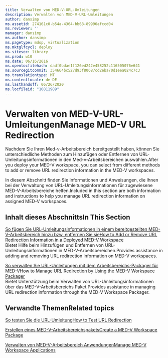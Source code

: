 ```yaml
---
title: Verwalten von MED-V-URL-Umleitungen
description: Verwalten von MED-V-URL-Umleitungen
author: dansimp
ms.assetid: 274161c0-b54a-4364-bb63-89996afccd04
ms.reviewer: ''
manager: dansimp
ms.author: dansimp
ms.pagetype: mdop, virtualization
ms.mktglfcycl: deploy
ms.sitesec: library
ms.prod: w10
ms.date: 06/16/2016
ms.openlocfilehash: dadf0bdae1f126ed242e458252c116505076e641
ms.sourcegitcommit: 354664bc527d93f80687cd2eba70d1eea024c7c3
ms.translationtype: MT
ms.contentlocale: de-DE
ms.lasthandoff: 06/26/2020
ms.locfileid: "10811989"
---
```

# <span data-ttu-id="e446f-103">Verwalten von MED-V-URL-Umleitungen</span><span class="sxs-lookup"><span data-stu-id="e446f-103">Manage MED-V URL Redirection</span></span>


<span data-ttu-id="e446f-104">Nachdem Sie Ihren Med-v-Arbeitsbereich bereitgestellt haben, können Sie unterschiedliche Methoden zum Hinzufügen oder Entfernen von URL-Umleitungsinformationen in den Med-v-Arbeitsbereichen auswählen.</span><span class="sxs-lookup"><span data-stu-id="e446f-104">After you deploy your MED-V workspace, you can select from different methods to add or remove URL redirection information in the MED-V workspaces.</span></span>

<span data-ttu-id="e446f-105">In diesem Abschnitt finden Sie Informationen und Anweisungen, die Ihnen bei der Verwaltung von URL-Umleitungsinformationen für zugewiesene MED-V-Arbeitsbereiche helfen.</span><span class="sxs-lookup"><span data-stu-id="e446f-105">Included in this section are both information and instructions to help you manage URL redirection information on assigned MED-V workspaces.</span></span>

## <span data-ttu-id="e446f-106">Inhalt dieses Abschnitts</span><span class="sxs-lookup"><span data-stu-id="e446f-106">In This Section</span></span>


<a href="" id="how-to-add-or-remove-url-redirection-information-in-a-deployed-med-v-workspace"></a>[<span data-ttu-id="e446f-107">So fügen Sie URL-Umleitungsinformationen in einem bereitgestellten MED-V-Arbeitsbereich hinzu bzw. entfernen Sie sie</span><span class="sxs-lookup"><span data-stu-id="e446f-107">How to Add or Remove URL Redirection Information in a Deployed MED-V Workspace</span></span>](how-to-add-or-remove-url-redirection-information-in-a-deployed-med-v-workspace.md)  
<span data-ttu-id="e446f-108">Bietet Hilfe beim Hinzufügen und Entfernen von URL-Umleitungsinformationen in MED-V-Arbeitsbereichen.</span><span class="sxs-lookup"><span data-stu-id="e446f-108">Provides assistance in adding and removing URL redirection information on MED-V workspaces.</span></span>

<a href="" id="how-to-manage-url-redirection-by-using-the-med-v-workspace-packager"></a>[<span data-ttu-id="e446f-109">So verwalten Sie URL-Umleitungen mit dem Arbeitsbereichs-Packager für MED-V</span><span class="sxs-lookup"><span data-stu-id="e446f-109">How to Manage URL Redirection by Using the MED-V Workspace Packager</span></span>](how-to-manage-url-redirection-by-using-the-med-v-workspace-packager.md)  
<span data-ttu-id="e446f-110">Bietet Unterstützung beim Verwalten von URL-Umleitungsinformationen über das MED-V-Arbeitsbereichs Paket.</span><span class="sxs-lookup"><span data-stu-id="e446f-110">Provides assistance in managing URL redirection information through the MED-V Workspace Packager.</span></span>

## <span data-ttu-id="e446f-111">Verwandte Themen</span><span class="sxs-lookup"><span data-stu-id="e446f-111">Related topics</span></span>


[<span data-ttu-id="e446f-112">So testen Sie die URL-Umleitung</span><span class="sxs-lookup"><span data-stu-id="e446f-112">How to Test URL Redirection</span></span>](how-to-test-url-redirection.md)

[<span data-ttu-id="e446f-113">Erstellen eines MED-V-Arbeitsbereichspakets</span><span class="sxs-lookup"><span data-stu-id="e446f-113">Create a MED-V Workspace Package</span></span>](create-a-med-v-workspace-package.md)

[<span data-ttu-id="e446f-114">Verwalten von MED-V-Arbeitsbereich Anwendungen</span><span class="sxs-lookup"><span data-stu-id="e446f-114">Manage MED-V Workspace Applications</span></span>](manage-med-v-workspace-applications.md)

 

 





